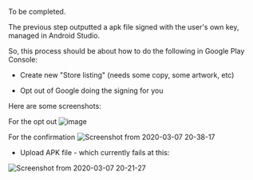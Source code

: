 To be completed.

The previous step outputted a apk file signed with the user's own key, managed in Android Studio.

So, this process should be about how to do the following in Google Play Console:

- Create new "Store listing" (needs some copy, some artwork, etc)

- Opt out of Google doing the signing for you

Here are some screenshots:

For the opt out
![image](https://user-images.githubusercontent.com/59374467/76145882-e96f0100-60b3-11ea-91f9-9506eb7befa9.png)

For the confirmation
![Screenshot from 2020-03-07 20-38-17](https://user-images.githubusercontent.com/59374467/76145857-be84ad00-60b3-11ea-9967-af2a926479ec.png)

- Upload APK file - which currently fails at this:

![Screenshot from 2020-03-07 20-21-27](https://user-images.githubusercontent.com/59374467/76145851-b9276280-60b3-11ea-9802-dda1eef156a5.png)
